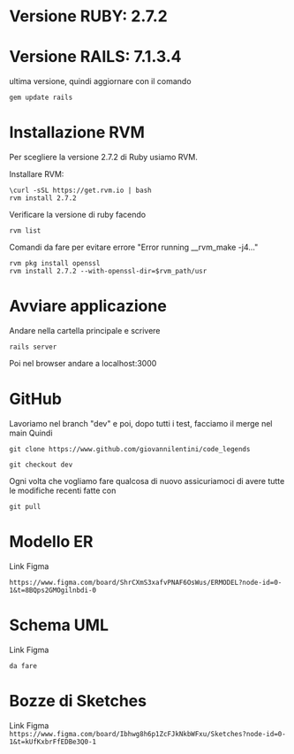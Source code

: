 
# Versione RUBY: 2.7.2

# Versione RAILS: 7.1.3.4

ultima versione, quindi aggiornare con il comando

    gem update rails

# Installazione RVM

Per scegliere la versione 2.7.2 di Ruby usiamo RVM.

Installare RVM: 

    \curl -sSL https://get.rvm.io | bash
    rvm install 2.7.2

Verificare la versione di ruby facendo 

    rvm list 

Comandi da fare per evitare errore "Error running __rvm_make -j4..."

    rvm pkg install openssl 
    rvm install 2.7.2 --with-openssl-dir=$rvm_path/usr 

# Avviare applicazione
Andare nella cartella principale e scrivere 

    rails server 

Poi nel browser andare a localhost:3000 

# GitHub

Lavoriamo nel branch "dev" e poi, dopo tutti i test, facciamo il merge nel main
Quindi 

    git clone https://www.github.com/giovannilentini/code_legends

    git checkout dev 

Ogni volta che vogliamo fare qualcosa di nuovo assicuriamoci di avere tutte le modifiche recenti fatte con

    git pull 


# Modello ER
Link Figma

    https://www.figma.com/board/ShrCXmS3xafvPNAF6OsWus/ERMODEL?node-id=0-1&t=8BQps2GMOgilnbdi-0


# Schema UML
Link Figma 
    
    da fare

# Bozze di Sketches
Link Figma
    `https://www.figma.com/board/Ibhwg8h6p1ZcFJkNkbWFxu/Sketches?node-id=0-1&t=kUfKxbrFfEDBe3Q0-1`
